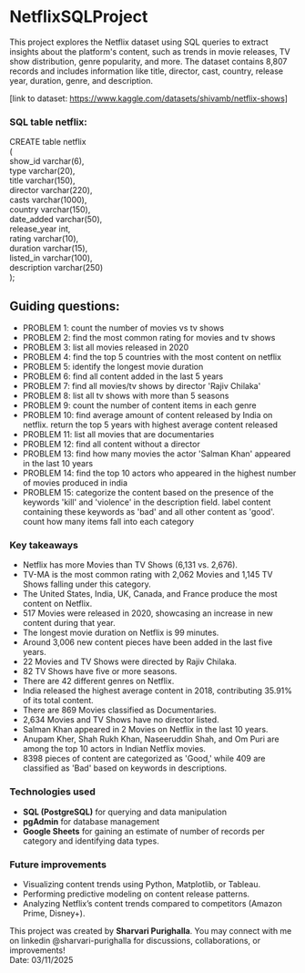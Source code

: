 # NetflixSQLProject
This project explores the Netflix dataset using SQL queries to extract insights about the platform's content, such as trends in movie releases, TV show distribution, genre popularity, and more. The dataset contains 8,807 records and includes information like title, director, cast, country, release year, duration, genre, and description. 

[link to dataset: https://www.kaggle.com/datasets/shivamb/netflix-shows]

### SQL table netflix:
CREATE table netflix <br>
( <br>
  show_id varchar(6), <br>
  type varchar(20), <br>
  title varchar(150), <br>
  director varchar(220), <br>
  casts varchar(1000), <br>
  country varchar(150), <br>
  date_added varchar(50), <br>
  release_year int, <br>
  rating varchar(10), <br>
  duration varchar(15), <br>
  listed_in varchar(100), <br>
  description varchar(250)<br>
);<br>


## Guiding questions:

- PROBLEM 1: count the number of movies vs tv shows
- PROBLEM 2: find the most common rating for movies and tv shows
- PROBLEM 3: list all movies released in 2020
- PROBLEM 4: find the top 5 countries with the most content on netflix
- PROBLEM 5: identify the longest movie duration
- PROBLEM 6: find all content added in the last 5 years
- PROBLEM 7: find all movies/tv shows by director 'Rajiv Chilaka'
- PROBLEM 8: list all tv shows with more than 5 seasons
- PROBLEM 9: count the number of content items in each genre
- PROBLEM 10: find average amount of content released by India on netflix. return the top 5 years with highest average content released
- PROBLEM 11: list all movies that are documentaries
- PROBLEM 12: find all content without a director
- PROBLEM 13: find how many movies the actor 'Salman Khan' appeared in the last 10 years
- PROBLEM 14: find the top 10 actors who appeared in the highest number of movies produced in india
- PROBLEM 15: categorize the content based on the presence of the keywords 'kill' and 'violence' in the description field. label content containing these keywords as 'bad' and all other content as 'good'. count how many items fall into each category

### Key takeaways
- Netflix has more Movies than TV Shows (6,131 vs. 2,676).
- TV-MA is the most common rating with 2,062 Movies and 1,145 TV Shows falling under this category.
- The United States, India, UK, Canada, and France produce the most content on Netflix.
- 517 Movies were released in 2020, showcasing an increase in new content during that year.
- The longest movie duration on Netflix is 99 minutes.
- Around 3,006 new content pieces have been added in the last five years.
- 22 Movies and TV Shows were directed by Rajiv Chilaka.
- 82 TV Shows have five or more seasons.
- There are 42 different genres on Netflix.
- India released the highest average content in 2018, contributing 35.91% of its total content.
- There are 869 Movies classified as Documentaries.
- 2,634 Movies and TV Shows have no director listed.
- Salman Khan appeared in 2 Movies on Netflix in the last 10 years.
- Anupam Kher, Shah Rukh Khan, Naseeruddin Shah, and Om Puri are among the top 10 actors in Indian Netflix movies.
- 8398 pieces of content are categorized as 'Good,' while 409 are classified as 'Bad' based on keywords in descriptions.

### Technologies used
- **SQL (PostgreSQL)** for querying and data manipulation
- **pgAdmin** for database management
- **Google Sheets** for gaining an estimate of number of records per category and identifying data types.

### Future improvements
- Visualizing content trends using Python, Matplotlib, or Tableau.
- Performing predictive modeling on content release patterns.
- Analyzing Netflix’s content trends compared to competitors (Amazon Prime, Disney+).


This project was created by **Sharvari Purighalla**. You may connect with me on linkedin @sharvari-purighalla for discussions, collaborations, or improvements! <br>
Date: 03/11/2025
